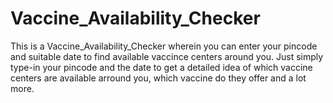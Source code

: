# Vaccine_Availability_Checker
This is a Vaccine_Availability_Checker wherein you can enter your pincode and suitable date to find available vaccince centers around you. 
Just simply type-in your pincode and the date to get a detailed idea of which vaccine centers are available arround you, which vaccine do they offer and a lot more. 
